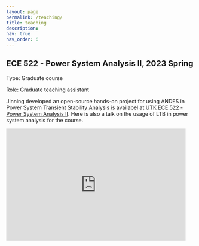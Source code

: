 ```yaml
---
layout: page
permalink: /teaching/
title: teaching
description:
nav: true
nav_order: 6
---
```


## ECE 522 - Power System Analysis II, 2023 Spring

Type: Graduate course

Role: Graduate teaching assistant

Jinning developed an open-source hands-on project for using ANDES in Power System Transient Stability Analysis is availabel at [UTK ECE 522 - Power System Analysis II](https://github.com/CURENT/ece522).
Here is also a talk on the usage of LTB in power system analysis for the course.

<iframe width="480" height="300" src="https://www.youtube.com/embed/MY0YarBx808?si=oTKnWienO7VCtvQA" title="YouTube video player" frameborder="0" allow="accelerometer; autoplay; clipboard-write; encrypted-media; gyroscope; picture-in-picture; web-share" allowfullscreen></iframe>
